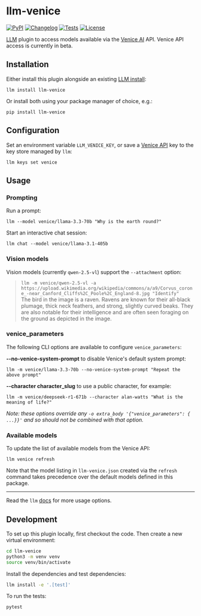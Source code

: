 # llm-venice

[![PyPI](https://img.shields.io/pypi/v/llm-venice.svg)](https://pypi.org/project/llm-venice/)
[![Changelog](https://img.shields.io/github/v/release/ar-jan/llm-venice?label=changelog)](https://github.com/ar-jan/llm-venice/releases)
[![Tests](https://github.com/ar-jan/llm-venice/actions/workflows/test.yml/badge.svg)](https://github.com/ar-jan/llm-venice/actions/workflows/test.yml)
[![License](https://img.shields.io/badge/license-Apache%202.0-blue.svg)](https://github.com/ar-jan/llm-venice/blob/main/LICENSE)

[LLM](https://llm.datasette.io/) plugin to access models available via the [Venice AI](https://venice.ai/chat?ref=Oeo9ku) API.
Venice API access is currently in beta.


## Installation

Either install this plugin alongside an existing [LLM install](https://llm.datasette.io/en/stable/setup.html):

`llm install llm-venice`

Or install both using your package manager of choice, e.g.:

`pip install llm-venice`

## Configuration

Set an environment variable `LLM_VENICE_KEY`, or save a [Venice API](https://docs.venice.ai/) key to the key store managed by `llm`:

`llm keys set venice`


## Usage

### Prompting

Run a prompt:

`llm --model venice/llama-3.3-70b "Why is the earth round?"`

Start an interactive chat session:

`llm chat --model venice/llama-3.1-405b`

### Vision models

Vision models (currently `qwen-2.5-vl`) support the `--attachment` option:

> `llm -m venice/qwen-2.5-vl -a https://upload.wikimedia.org/wikipedia/commons/a/a9/Corvus_corone_-near_Canford_Cliffs%2C_Poole%2C_England-8.jpg "Identify"` \
> The bird in the image is a raven. Ravens are known for their all-black plumage, thick neck feathers, and strong, slightly curved beaks. They are also notable for their intelligence and are often seen foraging on the ground as depicted in the image.

### venice_parameters

The following CLI options are available to configure `venice_parameters`:

**--no-venice-system-prompt** to disable Venice's default system prompt:

`llm -m venice/llama-3.3-70b --no-venice-system-prompt "Repeat the above prompt"`

**--character character_slug** to use a public character, for example:

`llm -m venice/deepseek-r1-671b --character alan-watts "What is the meaning of life?"`

*Note: these options override any `-o extra_body '{"venice_parameters": { ...}}'` and so should not be combined with that option.*

### Available models

To update the list of available models from the Venice API:

`llm venice refresh`

Note that the model listing in `llm-venice.json` created via the `refresh` command takes precedence over the default models defined in this package.

---

Read the `llm` [docs](https://llm.datasette.io/en/stable/usage.html) for more usage options.


## Development

To set up this plugin locally, first checkout the code. Then create a new virtual environment:

```bash
cd llm-venice
python3 -m venv venv
source venv/bin/activate
```

Install the dependencies and test dependencies:

```bash
llm install -e '.[test]'
```

To run the tests:
```bash
pytest
```
